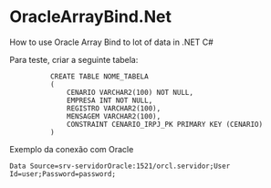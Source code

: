 # OracleArrayBind.Net
How to use Oracle Array Bind to lot of data in .NET C#

Para teste, criar a seguinte tabela:

```
          CREATE TABLE NOME_TABELA
          (
              CENARIO VARCHAR2(100) NOT NULL,
              EMPRESA INT NOT NULL,
              REGISTRO VARCHAR2(100),
              MENSAGEM VARCHAR2(100),
              CONSTRAINT CENARIO_IRPJ_PK PRIMARY KEY (CENARIO)
          )
```
Exemplo da conexão com Oracle
```
Data Source=srv-servidorOracle:1521/orcl.servidor;User Id=user;Password=password;
```
